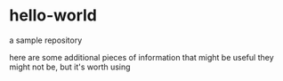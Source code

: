 # hello-world
a sample repository


here are some additional pieces of information that might be useful
they might not be, but it's worth using 
